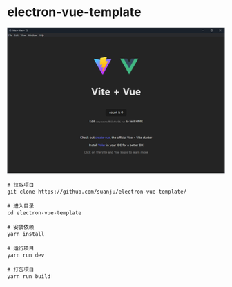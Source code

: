 # electron-vue-template


![screenshort.png](https://github.com/suanju/electron-vue-template/blob/main/public/screenshot.png?raw=true)



```
# 拉取项目
git clone https://github.com/suanju/electron-vue-template/

# 进入目录
cd electron-vue-template

# 安装依赖
yarn install

# 运行项目
yarn run dev

# 打包项目
yarn run build
```